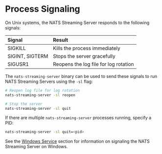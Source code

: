 # Process Signaling

On Unix systems, the NATS Streaming Server responds to the following signals:

| Signal | Result |
| :--- | :--- |
| SIGKILL | Kills the process immediately |
| SIGINT, SIGTERM | Stops the server gracefully |
| SIGUSR1 | Reopens the log file for log rotation |

The `nats-streaming-server` binary can be used to send these signals to run NATS Streaming Servers using the `-sl` flag:

```bash
# Reopen log file for log rotation
nats-streaming-server -sl reopen

# Stop the server
nats-streaming-server -sl quit
```

If there are multiple `nats-streaming-server` processes running, specify a PID:

```bash
nats-streaming-server -sl quit=<pid>
```

See the [Windows Service](process-signaling.md#windows-service) section for information on signaling the NATS Streaming Server on Windows.

